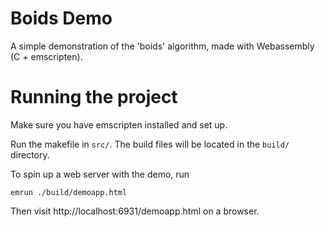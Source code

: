 # Boids Demo

A simple demonstration of the 'boids' algorithm, made with Webassembly (C + emscripten).

# Running the project

Make sure you have emscripten installed and set up.

Run the makefile in `src/`. The build files will be located in the `build/` directory.

To spin up a web server with the demo, run

```
emrun ./build/demoapp.html
```

Then visit http://localhost:6931/demoapp.html on a browser.
